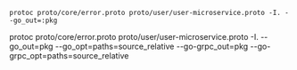 ```
protoc proto/core/error.proto proto/user/user-microservice.proto -I. --go_out=:pkg
```

protoc proto/core/error.proto proto/user/user-microservice.proto -I. --go_out=pkg --go_opt=paths=source_relative --go-grpc_out=pkg --go-grpc_opt=paths=source_relative